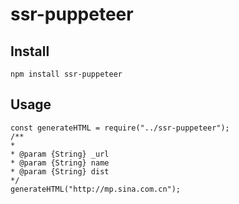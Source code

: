 # ssr-puppeteer

## Install
	npm install ssr-puppeteer

## Usage
	const generateHTML = require("../ssr-puppeteer");
	/**
	* 
	* @param {String} _url 
	* @param {String} name 
	* @param {String} dist 
 	*/
	generateHTML("http://mp.sina.com.cn");

